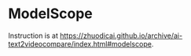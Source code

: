 # ModelScope

Instruction is at https://zhuodicai.github.io/archive/ai-text2videocompare/index.html#modelscope.
